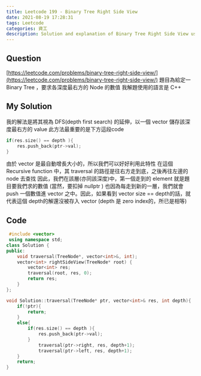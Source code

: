 ```yaml
---
title: Leetcode 199 - Binary Tree Right Side View
date: 2021-08-19 17:28:31
tags: Leetcode
categories: 資工
description: Solution and explanation of Binary Tree Right Side View using C++
---
```


## Question
[https://leetcode.com/problems/binary-tree-right-side-view/](https://leetcode.com/problems/binary-tree-right-side-view/)
題目為給定一 Binary Tree ，要求各深度最右方的 Node 的數值
我解題使用的語言是 C++

## My Solution
我的解法是將其視為 DFS(depth first search) 的延伸，以一個 vector 儲存該深度最右方的 value
此方法最重要的是下方這段code

```C++
if(res.size() == depth ){
    res.push_back(ptr->val);
}
```

由於 vector 是最自動增長大小的，所以我們可以好好利用此特性
在這個 Recursive function 中，其 traversal 的路徑是往右方走到底，之後再往左邊的 node 去查找
因此，我們在該層(亦同該深度)中，第一個走到的 element 就是題目要我們求的數值 (當然，要扣掉 nullptr )
也因為每走到新的一層，我們就會 push 一個數值進 vector 之中。因此，如果看到 vector size == depth的話，就代表這個 depth的解還沒被存入 vector (depth 是 zero index的，所已是相等)

## Code

```C++
 #include <vector>
 using namespace std;
class Solution {
public:
    void traversal(TreeNode*, vector<int>&, int);
    vector<int> rightSideView(TreeNode* root) {
        vector<int> res;
        traversal(root, res, 0);
        return res;
    }
};

void Solution::traversal(TreeNode* ptr, vector<int>& res, int depth){
    if(!ptr){
        return;
    }
    else{
        if(res.size() == depth ){
            res.push_back(ptr->val);
        }
            traversal(ptr->right, res, depth+1);
            traversal(ptr->left, res, depth+1);    
    }
    return;
}
```